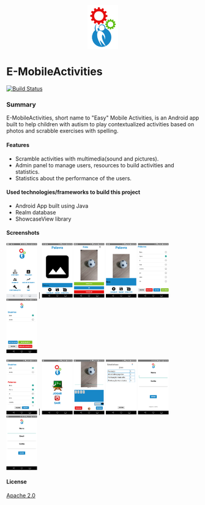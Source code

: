 <p align="center">
  <img src="https://raw.githubusercontent.com/samuelyuri/E-MobileActivities/master/app/src/main/res/drawable/logo.png"  width="80"/>
</p>

# E-MobileActivities

[![Build Status](https://travis-ci.com/samuelyuri/E-MobileActivities.svg?branch=master)](https://travis-ci.com/samuelyuri/E-MobileActivities)

### Summary
E-MobileActivities, short name to "Easy" Mobile Activities, is an Android app built to help children with autism to play contextualized activities based on photos and scrabble exercises with spelling.

#### Features
  - Scramble activities with multimedia(sound and pictures).
  - Admin panel to manage users, resources to build activities and statistics.
  - Statistics about the performance of the users.

#### Used technologies/frameworks to build this project
   - Android App built using Java
   - Realm database
   - ShowcaseView library


#### Screenshots
  <img src="https://github.com/samuelyuri/E-MobileActivities/blob/master/screenshots/1.png" width="80"/> |
  <img src="https://github.com/samuelyuri/E-MobileActivities/blob/master/screenshots/2.png" width="80"/>
  <img src="https://github.com/samuelyuri/E-MobileActivities/blob/master/screenshots/3.png" width="80"/>
  <img src="https://github.com/samuelyuri/E-MobileActivities/blob/master/screenshots/4.png" width="80"/>
  <img src="https://github.com/samuelyuri/E-MobileActivities/blob/master/screenshots/5.png" width="80"/>
  <img src="https://github.com/samuelyuri/E-MobileActivities/blob/master/screenshots/6.png" width="80"/>

  <img src="https://github.com/samuelyuri/E-MobileActivities/blob/master/screenshots/7.png" width="80"/> |
  <img src="https://github.com/samuelyuri/E-MobileActivities/blob/master/screenshots/8.png" width="80"/>
  <img src="https://github.com/samuelyuri/E-MobileActivities/blob/master/screenshots/9.png" width="80"/>
  <img src="https://github.com/samuelyuri/E-MobileActivities/blob/master/screenshots/10.png" width="80"/>
  <img src="https://github.com/samuelyuri/E-MobileActivities/blob/master/screenshots/11.png" width="80"/>
  <img src="https://github.com/samuelyuri/E-MobileActivities/blob/master/screenshots/12.png" width="80"/>


#### License
[Apache 2.0](https://github.com/samuelyuri/E-MobileActivities/blob/master/LICENSE)
